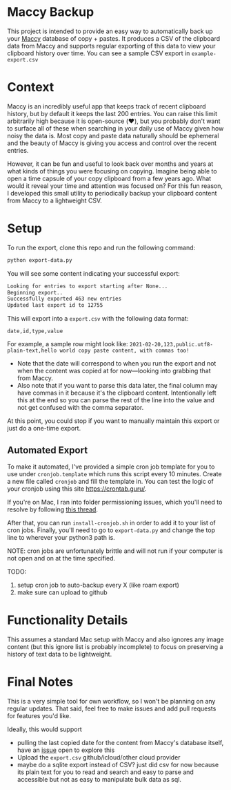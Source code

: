# Maccy Backup
This project is intended to provide an easy way to automatically back up your [Maccy](https://maccy.app/) database of copy + pastes. It produces a CSV of the clipboard data from Maccy and supports regular exporting of this data to view your clipboard history over time. You can see a sample CSV export in `example-export.csv`

# Context
Maccy is an incredibly useful app that keeps track of recent clipboard history, but by default it keeps the last 200 entries. You can raise this limit arbitrarily high because it is open-source (❤️), but you probably don't want to surface all of these when searching in your daily use of Maccy given how noisy the data is. Most copy and paste data naturally should be ephemeral and the beauty of Maccy is giving you access and control over the recent entries.

However, it can be fun and useful to look back over months and years at what kinds of things you were focusing on copying. Imagine being able to open a time capsule of your copy clipboard from a few years ago. What would it reveal your time and attention was focused on? For this fun reason, I developed this small utility to periodically backup your clipboard content from Maccy to a lightweight CSV.

# Setup
To run the export, clone this repo and run the following command:
```bash
python export-data.py
```

You will see some content indicating your successful export:
```bash
Looking for entries to export starting after None...
Beginning export..
Successfully exported 463 new entries
Updated last export id to 12755
```

This will export into a `export.csv` with the following data format:
```
date,id,type,value
```
For example, a sample row might look like:
`2021-02-20,123,public.utf8-plain-text,hello world copy paste content, with commas too!`
* Note that the date will correspond to when you run the export and not when the content was copied at for now—looking into grabbing that from Maccy.
* Also note that if you want to parse this data later, the final column may have commas in it because it's the clipboard content. Intentionally left this at the end so you can parse the rest of the line into the value and not get confused with the comma separator.

At this point, you could stop if you want to manually maintain this export or just do a one-time export.

## Automated Export
To make it automated, I've provided a simple cron job template for you to use under `cronjob.template` which runs this script every 10 minutes. Create a new file called `cronjob` and fill the template in. You can test the logic of your cronjob using this site https://crontab.guru/. 

If you're on Mac, I ran into folder permissioning issues, which you'll need to resolve by following [this thread](https://apple.stackexchange.com/questions/378553/crontab-operation-not-permitted).

After that, you can run `install-cronjob.sh` in order to add it to your list of cron jobs. Finally, you'll need to go to `export-data.py` and change the top line to wherever your python3 path is.

NOTE: cron jobs are unfortunately brittle and will not run if your computer is not open and on at the time specified. 

TODO:
1. setup cron job to auto-backup every X (like roam export)
2. make sure can upload to github

# Functionality Details
This assumes a standard Mac setup with Maccy and also ignores any image content (but this ignore list is probably incomplete) to focus on preserving a history of text data to be lightweight.

# Final Notes

This is a very simple tool for own workflow, so I won't be planning on any regular updates. That said, feel free to make issues and add pull requests for features you'd like.

Ideally, this would support
* pulling the last copied date for the content from Maccy's database itself, have an [issue](https://github.com/p0deje/Maccy/issues/375) open to explore this
* Upload the `export.csv` github/icloud/other cloud provider
* maybe do a sqlite export instead of CSV? just did csv for now because its plain text for you to read and search and easy to parse and accessible but not as easy to manipulate bulk data as sql.

